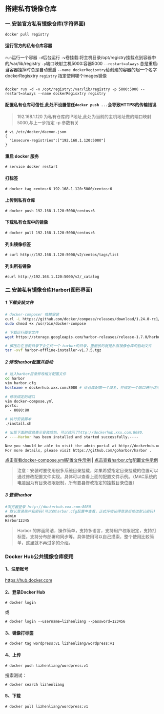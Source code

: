 ## 搭建私有镜像仓库

### 一.安装官方私有镜像仓库(字符界面)
```
docker pull registry
```
#### 运行官方的私有仓库容器
`run`运行一个容器
`-d`后台运行
`-v`卷挂载:将主机目录/opt/registry挂载点到容器中的/var/lib/registry
`-p`端口映射主机5000:容器5000
`--restart=always` 总是重启:当容器挂掉时总是自动重启
`--name dockerRegisxtry`给创建的容器的起一个名字dockerRegisxtry
`registry` 指定使用哪个images镜像
```

docker run -d -v /opt/registry:/var/lib/registry -p 5000:5000 --restart=always --name dockerRegisxtry registry
```

#### 配置私有仓库可信任,此处不设置信任`docker push ...`会导致HTTPS的传输错误
>192.168.1.120 为私有仓库的IP地址,此处为当前的主机地址做的端口映射5000,与上一步指定 -p 参数有关
```
# vi /etc/docker/daemon.json 
{
  "insecure-registries":["192.168.1.120:5000"]
} 
```
#### 重启 docker 服务
```
# service docker restart
```
#### 打标签
```
# docker tag centos:6 192.168.1.120:5000/centos:6
```
#### 上传到私有仓库
```
# docker push 192.168.1.120:5000/centos:6
```
#### 下载私有仓库中的镜像
```
# docker pull 192.168.1.120:5000/centos:6
```
#### 列出镜像标签
```
# curl http://192.168.1.120:5000/v2/centos/tags/list
```
#### 列出所有镜像
```
#curl http://192.168.1.120:5000/v2/_catalog
```

### 二.安装私有镜像仓库Harbor(图形界面)
##### 1 下载安装文件
```bash
# docker-composer 依赖安装
curl -L https://github.com/docker/compose/releases/download/1.24.0-rc1/docker-compose-`uname -s`-`uname -m` -o /usr/bin/docker-compose
sudo chmod +x /usr/bin/docker-compose

# 下载运行脚本文件
wget https://storage.googleapis.com/harbor-releases/release-1.7.0/harbor-offline-installer-v1.7.5.tgz

# 解压后在当前目录下会生成一个 harbor的目录，里面放的就是私有镜像仓库的启动文件
tar -xvf harbor-offline-installer-v1.7.5.tgz
```

##### 2 修改harbor配置并启动
```bash
# 进入harbor目录修改相关配置文件
cd harbor
vim harbor.cfg
hostname = dockerhub.xxx.com:8080 # 给仓库配置一个域名，并绑定一个端口进行访问
 
# 修改绑定的端口
vim docker-compose.yml
ports:
  - 8080:80

# 执行安装脚本
./install.sh

# 出现下面的信息表示安装成功，可以访问了http://dockerhub.xxx.com:8080.
✔ ----Harbor has been installed and started successfully.----

Now you should be able to visit the admin portal at http://dockerhub.xxx.com:8080. 
For more details, please visit https://github.com/goharbor/harbor .
```
[点击查看docker-compose.yml配置文件示例](./source/docker-compose.yml) | [点击查看harbor.cfg配置文件示例](./source/harbor.cfg)
> 注意：安装时要使用很多系统目录挂载，如果希望指定目录挂载的位置可以通过修改配置文件实现。具体可以查看上面的配置文件示例。（MAC系统的电脑因为有目录权限限制，所有要县修改指定的挂载目录位置）

##### 3 登录harbor
```bash
#浏览器登录 http://dockerhub.xxx.com:8080
# 默认登录账户和密码(可以在harbor.cfg配置中查看，正式环境记得登录后修改默认密码)
admin
Harbor12345
```
> Harbor 的界面简洁，操作简单，支持多语言，支持用户权限限定，支持打标签，支持分布部署和同步等。具体使用可以自己摸索，整个使用比较简单，这里就不再过多的介绍。

### Docker Hub公共镜像仓库使用
#### 1、注册账号
https://hub.docker.com
#### 2、登录Docker Hub
```
# docker login
```
或
```
# docker login --username=lizhenliang --password=123456
```
#### 3、镜像打标签
```
# docker tag wordpress:v1 lizhenliang/wordpress:v1
```
#### 4、上传
```
# docker push lizhenliang/wordpress:v1
```
搜索测试：
```
# docker search lizhenliang
```
#### 5、下载
```
# docker pull lizhenliang/wordpress:v1
```